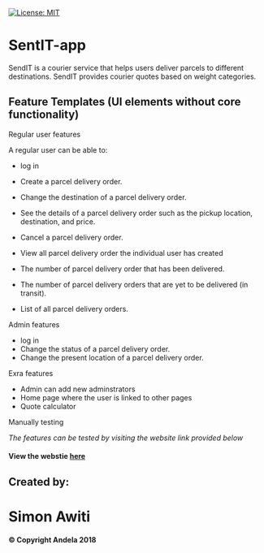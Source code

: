 [![License: MIT](https://img.shields.io/badge/License-MIT-yellow.svg)](https://opensource.org/licenses/MIT)

# SentIT-app
SendIT is a courier service that helps users deliver parcels to different destinations. SendIT provides courier quotes based on weight categories.


## Feature Templates (UI elements without core functionality)

Regular user features 

A regular user can be able to:
* log in
* Create a parcel delivery order.
* Change the destination of a parcel delivery order.
* See the details of a parcel delivery order such as the pickup location, destination, and price.
* Cancel a parcel delivery order.
* View all parcel delivery order the individual user has created

* The number of parcel delivery order that has been delivered.
* The number of parcel delivery orders that are yet to be delivered (in transit).
* List of all parcel delivery orders.

Admin features
* log in
* Change the status of a parcel delivery order.
* Change the present location of a parcel delivery order.

Exra features
* Admin can add new adminstrators
* Home page where the user is linked to other pages
* Quote calculator 

Manually testing 

_The features can be tested by visiting the website link provided below_
#### View the webstie [here](<https://simonawiti.github.io/SentIT-app/UI/index.html>)

## Created by:
# Simon Awiti
#### © Copyright Andela 2018

